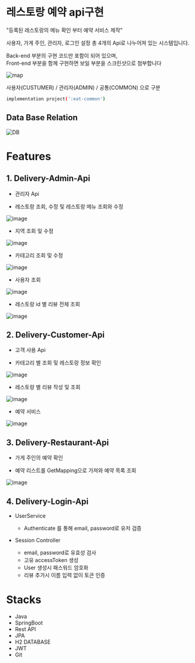 # 레스토랑 예약 api구현
"등록된 레스토랑의 메뉴 확인 부터 예약 서비스 제작"


사용자, 가게 주인, 관리자, 로그인 설정 총 4개의 Api로 나누어져 있는 시스템입니다.

Back-end 부분의 구현 코드만 포함이 되어 있으며,   
Front-end 부분을 함께 구현하면 보일 부분을 스크린샷으로 첨부합니다

![map](https://user-images.githubusercontent.com/65659478/112718369-d389e380-8f35-11eb-97b5-f7e9b3b6b5d4.jpg)


사용자(CUSTUMER) / 관리자(ADMIN) / 공통(COMMON) 으로 구분

```bash
implementation project(':eat-common')
```

## Data Base Relation
![DB](https://user-images.githubusercontent.com/65659478/112718366-d258b680-8f35-11eb-9a01-4b6a1f40f2aa.jpg)


# Features

## 1. Delivery-Admin-Api

* 관리자 Api

- 레스토랑 조회, 수정 및 레스토랑 메뉴 조회와 수정  

    
 ![image](https://user-images.githubusercontent.com/65394344/101315252-86f29d80-389d-11eb-9f3d-aa65d91c392f.png)  
    
        
 - 지역 조회 및 수정  

        
 ![image](https://user-images.githubusercontent.com/65394344/101315627-421b3680-389e-11eb-93ad-b8e7d5e7d85c.png)  


- 카테고리 조회 및 수정  
        

![image](https://user-images.githubusercontent.com/65394344/101314975-0338b100-389d-11eb-9d1d-fc308c1cb231.png)  
    
    
    
- 사용자 조회
        
        
![image](https://user-images.githubusercontent.com/65394344/101315713-7262d500-389e-11eb-8b93-0d5773c1a70e.png)
    
    
    
- 레스토랑 id 별 리뷰 전체 조회
        
        
        
![image](https://user-images.githubusercontent.com/65394344/101315775-96beb180-389e-11eb-8e74-3db502d1c9b0.png)


## 2. Delivery-Customer-Api

* 고객 사용 Api

- 카테고리 별 조회 및 레스토랑 정보 확인
        
        
![image](https://user-images.githubusercontent.com/65394344/101317149-44cb5b00-38a1-11eb-8e9a-aeeda402a40a.png)

- 레스토랑 별 리뷰 작성 및 조회
  
![image](https://user-images.githubusercontent.com/65394344/101317492-f5d1f580-38a1-11eb-8148-833190d13a90.png)
    
    
- 예약 서비스
    
  
![image](https://user-images.githubusercontent.com/65394344/101317602-2023b300-38a2-11eb-9370-6aac79c47db5.png)


## 3. Delivery-Restaurant-Api

* 가게 주인의 예약 확인

- 예약 리스트를 GetMapping으로 가져와 예약 목록 조회


![image](https://user-images.githubusercontent.com/65394344/101315940-e7cea580-389e-11eb-9180-5a7153e8726e.png)

## 4. Delivery-Login-Api

* UserService

    - Authenticate 를 통해 email, password로 유저 검증

* Session Controller

    - email, password로 유효성 검사
    - 고유 accessToken 생성
    - User 생성시 패스워드 암호화
    - 리뷰 추가시 이름 입력 없이 토큰 인증


# Stacks
* Java
* SpringBoot
* Rest API
* JPA
* H2 DATABASE
* JWT
* Git



    


